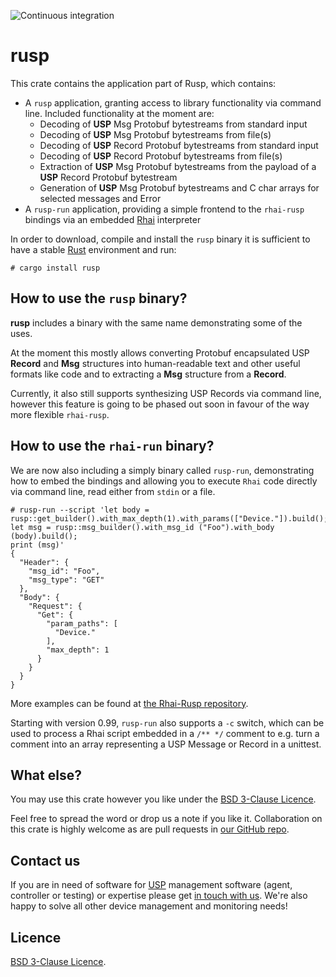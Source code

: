 ![Continuous integration](https://github.com/axiros/rusp/workflows/Continuous%20integration/badge.svg)

# rusp

This crate contains the application part of Rusp, which contains:

* A `rusp` application, granting access to library functionality via command line. Included functionality at the moment are:
  * Decoding of **USP** Msg Protobuf bytestreams from standard input
  * Decoding of **USP** Msg Protobuf bytestreams from file(s)
  * Decoding of **USP** Record Protobuf bytestreams from standard input
  * Decoding of **USP** Record Protobuf bytestreams from file(s)
  * Extraction of **USP** Msg Protobuf bytestreams from the payload of a **USP** Record Protobuf bytestream
  * Generation of **USP** Msg Protobuf bytestreams and C char arrays for selected messages and Error
* A `rusp-run` application, providing a simple frontend to the `rhai-rusp` bindings via an embedded [Rhai][] interpreter

In order to download, compile and install the `rusp` binary it is sufficient to have a stable [Rust][] environment and run:

```
# cargo install rusp
```

## How to use the `rusp` binary?

**rusp** includes a binary with the same name demonstrating some of the uses.

At the moment this mostly allows converting Protobuf encapsulated USP **Record** and **Msg** structures into human-readable text and other useful formats like code and to extracting a **Msg** structure from a **Record**.

Currently, it also still supports synthesizing USP Records via command line, however this feature is going to be phased out soon in favour of the way more flexible `rhai-rusp`.

## How to use the `rhai-run` binary?

We are now also including a simply binary called `rusp-run`, demonstrating how
to embed the bindings and allowing you to execute `Rhai` code directly via
command line, read either from `stdin` or a file.

```
# rusp-run --script 'let body = rusp::get_builder().with_max_depth(1).with_params(["Device."]).build();
let msg = rusp::msg_builder().with_msg_id ("Foo").with_body (body).build();
print (msg)'
{
  "Header": {
    "msg_id": "Foo",
    "msg_type": "GET"
  },
  "Body": {
    "Request": {
      "Get": {
        "param_paths": [
          "Device."
        ],
        "max_depth": 1
      }
    }
  }
}
```

More examples can be found at [the Rhai-Rusp repository](https://github.com/axiros/rusp/tree/master/rhai-rusp).

Starting with version 0.99, `rusp-run` also supports a `-c` switch, which can
be used to process a Rhai script embedded in a ```/** */``` comment to e.g. turn
a comment into an array representing a USP Message or Record in a unittest.

## What else?

You may use this crate however you like under the [BSD 3-Clause Licence](LICENSE).

Feel free to spread the word or drop us a note if you like it. Collaboration on
this crate is highly welcome as are pull requests in [our GitHub
repo](https://github.com/axiros/rusp/).

## Contact us

If you are in need of software for [USP][] management software (agent,
controller or testing) or expertise please get [in touch with us][Axiros]. We're
also happy to solve all other device management and monitoring needs!

Licence
-------

[BSD 3-Clause Licence](LICENSE).

[Rhai]: https://rhai.rs
[Rust]: https://www.rust-lang.org/
[USP]: https://usp.technology/
[Axiros]: https://www.axiros.com/
